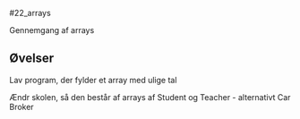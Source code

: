 #22_arrays

Gennemgang af arrays

## Øvelser

Lav program, der fylder et array med ulige tal

Ændr skolen, så den består af arrays af Student og Teacher - alternativt Car Broker
